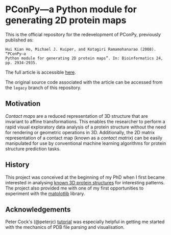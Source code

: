 PConPy—a Python module for generating 2D protein maps
=====================================================

This is the official repository for the redevelopment of PConPy, previously
published as:

    Hui Kian Ho, Michael J. Kuiper, and Kotagiri Ramamohanarao (2008). “PConPy–a
    Python module for generating 2D protein maps”. In: Bioinformatics 24,
    pp. 2934-2935.

The full article is accessible
[here](http://bioinformatics.oxfordjournals.org/content/24/24/2934.full).

The original source code associated with the article can be accessed from the
`legacy` branch of this repository.


## Motivation

_Contact maps_ are a reduced representation of 3D structure that are invariant
to affine transformations. This enables the researcher to perform a rapid
visual exploratory data analysis of a protein structure without the need for
rendering or geometric operations in 3D. Additionally, the 2D matrix
representation of a contact map (known as a _contact matrix_) can be easily
manipulated for use by conventional machine learning algorithms for protein
structure prediction tasks.

## History

This project was conceived at the beginning of my PhD when I first became
interested in analysing [known 3D protein structures](http://www.pdb.org) for
interesting patterns. The project also provided me with one of my first
opportunities to experiment with the [matplotlib]() library.


## Acknowledgements

Peter Cock's (@peterjc) [tutorial](http://goo.gl/q7DNt7) was especially helpful
in getting me started with the mechanics of PDB file parsing and visualisation.

